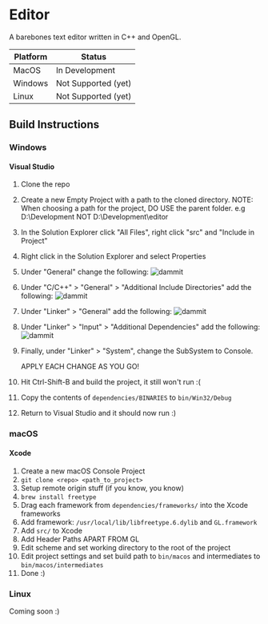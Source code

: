 
# Editor

A barebones text editor written in C++ and OpenGL.

| Platform | Status |
| -------- | ------ |
| MacOS    | In Development |
| Windows  | Not Supported (yet) |
| Linux    | Not Supported (yet) |

## Build Instructions

### Windows
#### Visual Studio
1. Clone the repo
2. Create a new Empty Project with a path to the cloned directory. NOTE: When choosing a path for the project, DO USE the parent folder. e.g D:\Development NOT D:\Development\editor
3. In the Solution Explorer click "All Files", right click "src" and "Include in Project"
4. Right click in the Solution Explorer and select Properties
5. Under "General" change the following:
    ![dammit](https://i.imgur.com/Uwzwugj.png)
6. Under "C/C++" > "General" > "Additional Include Directories" add the following:
    ![dammit](https://i.imgur.com/42SH8lZ.png)
7. Under "Linker" > "General" add the following:
    ![dammit](https://i.imgur.com/yQ0Z4ie.png)
8. Under "Linker" > "Input" > "Additional Dependencies" add the following:
    ![dammit](https://i.imgur.com/4UjClHW.png)
9. Finally, under "Linker" > "System", change the SubSystem to Console.

    APPLY EACH CHANGE AS YOU GO!

10. Hit Ctrl-Shift-B and build the project, it still won't run :(
11. Copy the contents of `dependencies/BINARIES` to `bin/Win32/Debug`
12. Return to Visual Studio and it should now run :)

### macOS
#### Xcode
1. Create a new macOS Console Project
2. `git clone <repo> <path_to_project>`
3. Setup remote origin stuff (if you know, you know)
4. `brew install freetype`
5. Drag each framework from `dependencies/frameworks/` into the Xcode frameworks
6. Add framework: `/usr/local/lib/libfreetype.6.dylib` and `GL.framework`
7. Add `src/` to Xcode
8. Add Header Paths APART FROM GL
9. Edit scheme and set working directory to the root of the project
10. Edit project settings and set build path to `bin/macos` and intermediates to `bin/macos/intermediates`
11. Done :)

### Linux

Coming soon :)
